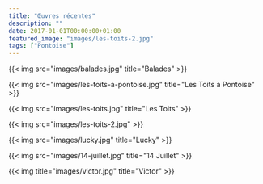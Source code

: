 ```yaml
---
title: "Œuvres récentes"
description: ""
date: 2017-01-01T00:00:00+01:00
featured_image: "images/les-toits-2.jpg"
tags: ["Pontoise"]
---
```


{{< img src="images/balades.jpg" title="Balades" >}}

{{< img src="images/les-toits-a-pontoise.jpg" title="Les Toits à Pontoise" >}}

{{< img src="images/les-toits.jpg" title="Les Toits" >}}

{{< img src="images/les-toits-2.jpg" >}}

{{< img src="images/lucky.jpg" title="Lucky" >}}

{{< img src="images/14-juillet.jpg" title="14 Juillet" >}}

{{< img title="images/victor.jpg" title="Victor" >}}
